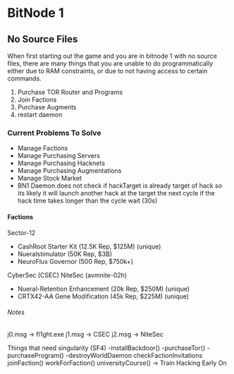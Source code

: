 # BitNode 1

## No Source Files

When first starting out the game and you are in bitnode 1 with no source files, there are many things that you are unable to do programmatically either due to RAM constraints, or due to not having access to certain commands.

1. Purchase TOR Router and Programs
2. Join Factions
3. Purchase Augments
4. restart daemon

### Current Problems To Solve

- Manage Factions
- Manage Purchasing Servers
- Manage Purchasing Hacknets
- Manage Purchasing Augmentations
- Manage Stock Market
- BN1 Daemon does not check if hackTarget is already target of hack so its likely it will launch another hack at the target the next cycle if the hack time takes longer than the cycle wait (30s)

#### Factions

Sector-12

- CashRoot Starter Kit (12.5K Rep, $125M) (unique)
- Nueralstimulator (50K Rep, $3B)
- NeuroFlux Governor (500 Rep, $750k+)

CyberSec (CSEC)
NiteSec (avmnite-02h)

- Nueral-Retention Enhancement (20k Rep, $250M) (unique)
- CRTX42-AA Gene Modification (45k Rep, $225M) (unique)

###### Notes

j0.msg -> fl1ght.exe
j1.msg -> CSEC
j2.msg -> NiteSec

Things that need singularity (SF4)
-installBackdoor()
-purchaseTor()
-purchaseProgram()
-destroyWorldDaemon
checkFactionInvitations
joinFaction()
workForFaction()
universityCourse() -> Train Hacking Early On

